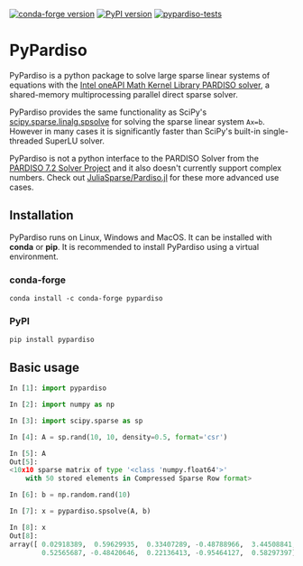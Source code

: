 [![conda-forge version](https://anaconda.org/conda-forge/pypardiso/badges/version.svg)](https://anaconda.org/conda-forge/pypardiso) [![PyPI version](https://badge.fury.io/py/pypardiso.svg)](https://pypi.org/project/pypardiso/) [![pypardiso-tests](https://github.com/haasad/PyPardisoProject/actions/workflows/tests.yaml/badge.svg?branch=master)](https://github.com/haasad/PyPardisoProject/actions/workflows/tests.yaml)

# PyPardiso

PyPardiso is a python package to solve large sparse linear systems of equations with the [Intel oneAPI Math Kernel Library PARDISO solver](https://www.intel.com/content/www/us/en/develop/documentation/onemkl-developer-reference-fortran/top/sparse-solver-routines/onemkl-pardiso-parallel-direct-sparse-solver-iface.html), a shared-memory multiprocessing parallel direct sparse solver.

PyPardiso provides the same functionality as SciPy's [scipy.sparse.linalg.spsolve](https://docs.scipy.org/doc/scipy/reference/generated/scipy.sparse.linalg.spsolve.html#scipy.sparse.linalg.spsolve) for solving the sparse linear system `Ax=b`. However in many cases it is significantly faster than SciPy's built-in single-threaded SuperLU solver.

PyPardiso is not a python interface to the PARDISO Solver from the [PARDISO 7.2 Solver Project](https://www.pardiso-project.org/) and it also doesn't currently support complex numbers. Check out [JuliaSparse/Pardiso.jl](https://github.com/JuliaSparse/Pardiso.jl/) for these more advanced use cases.

## Installation

PyPardiso runs on Linux, Windows and MacOS. It can be installed with __conda__ or __pip__. It is recommended to install PyPardiso using a virtual environment.

### conda-forge
```
conda install -c conda-forge pypardiso
```

### PyPI
```
pip install pypardiso
```

## Basic usage

```python
In [1]: import pypardiso

In [2]: import numpy as np

In [3]: import scipy.sparse as sp

In [4]: A = sp.rand(10, 10, density=0.5, format='csr')

In [5]: A
Out[5]:
<10x10 sparse matrix of type '<class 'numpy.float64'>'
	with 50 stored elements in Compressed Sparse Row format>

In [6]: b = np.random.rand(10)

In [7]: x = pypardiso.spsolve(A, b)

In [8]: x
Out[8]:
array([ 0.02918389,  0.59629935,  0.33407289, -0.48788966,  3.44508841,
        0.52565687, -0.48420646,  0.22136413, -0.95464127,  0.58297397])
```
